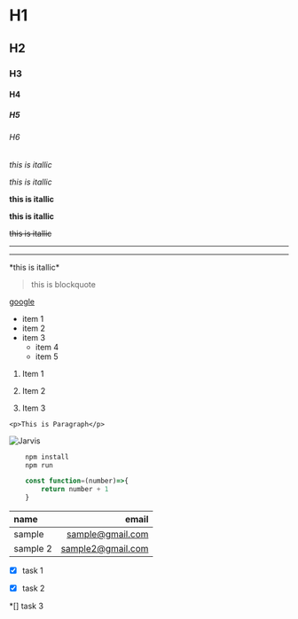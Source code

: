 <!--Headings-->
# H1
## H2
### H3
#### H4
##### H5
###### H6

<!--Itallic-->

*this is itallic* 

_this is itallic_

<!--Strong-->

**this is itallic** 

__this is itallic__

<!--Strike Through-->

~~this is itallic~~

<!--Horizontal Rule-->

---
___

<!--Escape Characters-->

\*this is itallic\* 

<!--Blockquote-->

> this is blockquote

<!--Links-->

[google](www.google.com "to google")

<!--UL-->

* item 1
* item 2
* item 3
    * item 4
    * item 5

<!--OL-->

1. Item 1

1. Item 2

1. Item 3

<!--Inline Code Block-->

`<p>This is Paragraph</p>`

<!--Images-->

![Jarvis](https://repository-images.githubusercontent.com/367071568/a0833ac3-dfd7-4386-951f-b59e0caa8c96)


<!--GitHub Markdown-->

<!-- Code Blocks-->

```bash
    npm install
    npm run
```

```javascript
    const function=(number)=>{
        return number + 1
    }

```
<!-- Tables-->

| name | email |
|:------|-------:|
|sample|sample@gmail.com|
|sample 2| sample2@gmail.com|


<!-- TaskList-->
*[x] task 1

*[x] task 2

*[] task 3


